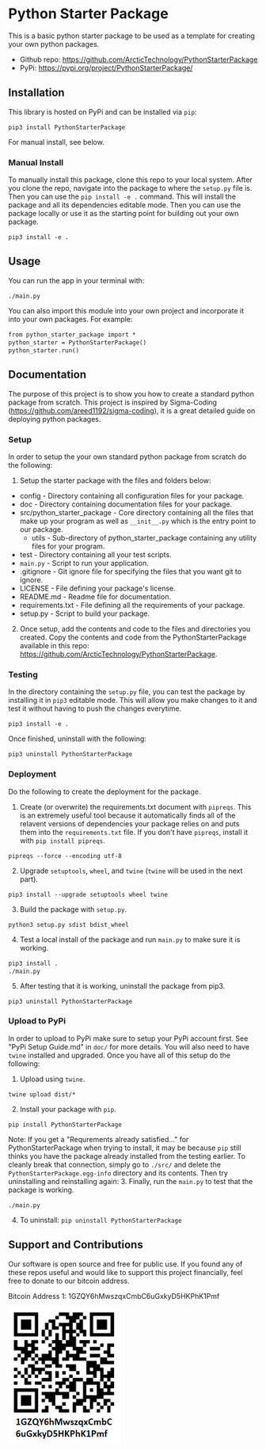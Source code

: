 # Python Starter Package
This is a basic python starter package to be used as a template for creating your own python packages.
* Github repo: https://github.com/ArcticTechnology/PythonStarterPackage
* PyPi: https://pypi.org/project/PythonStarterPackage/

## Installation
This library is hosted on PyPi and can be installed via ```pip```:
```
pip3 install PythonStarterPackage
```
For manual install, see below.

### Manual Install
To manually install this package, clone this repo to your local system. After you clone the repo, navigate into the package to where the ```setup.py``` file is. Then you can use the ```pip install -e .``` command. This will install the package and all its dependencies editable mode. Then you can use the package locally or use it as the starting point for building out your own package.
```
pip3 install -e .
```

## Usage
You can run the app in your terminal with:
```
./main.py
```
You can also import this module into your own project and incorporate it into your own packages. For example:
```
from python_starter_package import *
python_starter = PythonStarterPackage()
python_starter.run()
```

## Documentation
The purpose of this project is to show you how to create a standard python package from scratch. This project is inspired by Sigma-Coding (https://github.com/areed1192/sigma-coding), it is a great detailed guide on deploying python packages.

### Setup
In order to setup the your own standard python package from scratch do the following:

1. Setup the starter package with the files and folders below:
* config - Directory containing all configuration files for your package.
* doc - Directory containing documentation files for your package.
* src/python_starter_package - Core directory containing all the files that make up your program as well as ```__init__.py``` which is the entry point to our package.
  * utils - Sub-directory of python_starter_package containing any utility files for your program.
* test - Directory containing all your test scripts.
* ```main.py``` - Script to run your application.
* .gitignore - Git ignore file for specifying the files that you want git to ignore.
* LICENSE - File defining your package's license.
* README.md - Readme file for documentation.
* requirements.txt - File defining all the requirements of your package.
* setup.py - Script to build your package.

2. Once setup, add the contents and code to the files and directories you created. Copy the contents and code from the PythonStarterPackage available in this repo: https://github.com/ArcticTechnology/PythonStarterPackage.

### Testing
In the directory containing the ```setup.py``` file, you can test the package by installing it in ```pip3``` editable mode. This will allow you make changes to it and test it without having to push the changes everytime.
```
pip3 install -e .
```
Once finished, uninstall with the following:
```
pip3 uninstall PythonStarterPackage
```

### Deployment
Do the following to create the deployment for the package.

1. Create (or overwrite) the requirements.txt document with ```pipreqs```. This is an extremely useful tool because it automatically finds all of the relavent versions of dependencies your package relies on and puts them into the ```requirements.txt``` file. If you don't have ```pipreqs```, install it with ```pip install pipreqs```.
```
pipreqs --force --encoding utf-8
```
2. Upgrade ```setuptools```, ```wheel```, and ```twine``` (```twine``` will be used in the next part).
```
pip3 install --upgrade setuptools wheel twine
```
3. Build the package with ```setup.py```.
```
python3 setup.py sdist bdist_wheel
```
4. Test a local install of the package and run ```main.py``` to make sure it is working.
```
pip3 install .
./main.py
```
5. After testing that it is working, uninstall the package from pip3.
```
pip3 uninstall PythonStarterPackage
```

### Upload to PyPi
In order to upload to PyPi make sure to setup your PyPi account first. See "PyPi Setup Guide.md" in ```doc/``` for more details. You will also need to have ```twine``` installed and upgraded. Once you have all of this setup do the following:

1. Upload using ```twine```.
```
twine upload dist/*
```
2. Install your package with ```pip```.
```
pip install PythonStarterPackage
```
Note: If you get a "Requrements already satisfied..." for PythonStarterPackage when trying to install, it may be because ```pip``` still thinks you have the package already installed from the testing earlier. To cleanly break that connection, simply go to ```./src/``` and delete the ```PythonStarterPackage.egg-info``` directory and its contents. Then try uninstalling and reinstalling again:
3. Finally, run the ```main.py``` to test that the package is working.
```
./main.py
```
4. To uninstall: ```pip uninstall PythonStarterPackage```

## Support and Contributions
Our software is open source and free for public use. If you found any of these repos useful and would like to support this project financially, feel free to donate to our bitcoin address.

Bitcoin Address 1: 1GZQY6hMwszqxCmbC6uGxkyD5HKPhK1Pmf

![alt text](https://github.com/ArcticTechnology/BitcoinAddresses/blob/master/btcaddr1.png?raw=true)

